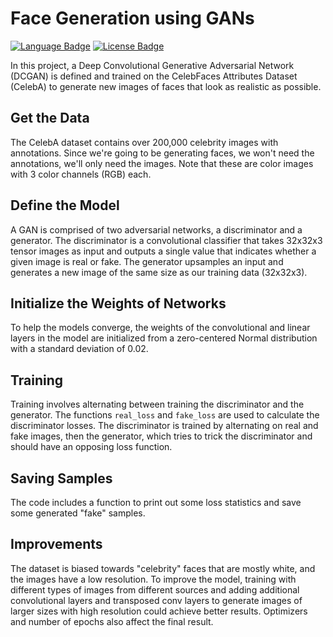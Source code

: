# Face Generation using GANs
[![Language Badge](https://img.shields.io/badge/Language-Python-blue.svg)](https://www.python.org/)
[![License Badge](https://img.shields.io/badge/License-CC%20BY--NC%204.0-0a2c46.svg)](https://creativecommons.org/licenses/by-nc/4.0/legalcode)

In this project, a Deep Convolutional Generative Adversarial Network (DCGAN) is defined and trained on the CelebFaces Attributes Dataset (CelebA) to generate new images of faces that look as realistic as possible.

## Get the Data

The CelebA dataset contains over 200,000 celebrity images with annotations. Since we're going to be generating faces, we won't need the annotations, we'll only need the images. Note that these are color images with 3 color channels (RGB) each.

## Define the Model

A GAN is comprised of two adversarial networks, a discriminator and a generator. The discriminator is a convolutional classifier that takes 32x32x3 tensor images as input and outputs a single value that indicates whether a given image is real or fake. The generator upsamples an input and generates a new image of the same size as our training data (32x32x3).

## Initialize the Weights of Networks

To help the models converge, the weights of the convolutional and linear layers in the model are initialized from a zero-centered Normal distribution with a standard deviation of 0.02.

## Training

Training involves alternating between training the discriminator and the generator. The functions `real_loss` and `fake_loss` are used to calculate the discriminator losses. The discriminator is trained by alternating on real and fake images, then the generator, which tries to trick the discriminator and should have an opposing loss function.

## Saving Samples

The code includes a function to print out some loss statistics and save some generated "fake" samples.

## Improvements

The dataset is biased towards "celebrity" faces that are mostly white, and the images have a low resolution. To improve the model, training with different types of images from different sources and adding additional convolutional layers and transposed conv layers to generate images of larger sizes with high resolution could achieve better results. Optimizers and number of epochs also affect the final result.

